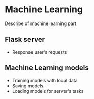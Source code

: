 # Machine Learning
Describe of machine learning part

## Flask server 
* Response user's requests


## Machine Learning models 
* Training models with local data
* Saving models
* Loading models for server's tasks
